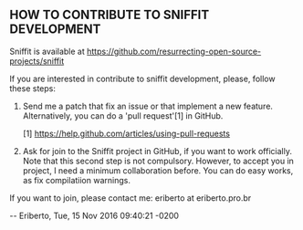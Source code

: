 ## HOW TO CONTRIBUTE TO SNIFFIT DEVELOPMENT

Sniffit is available at https://github.com/resurrecting-open-source-projects/sniffit

If you are interested in contribute to sniffit development, please, follow
these steps:

1. Send me a patch that fix an issue or that implement a new feature.
   Alternatively, you can do a 'pull request'[1] in GitHub.

   [1] https://help.github.com/articles/using-pull-requests

2. Ask for join to the Sniffit project in GitHub, if you want to work
   officially. Note that this second step is not compulsory. However,
   to accept you in project, I need a minimum collaboration before. You
   can do easy works, as fix compilatiion warnings.

If you want to join, please contact me: eriberto at eriberto.pro.br

  -- Eriberto, Tue, 15 Nov 2016 09:40:21 -0200
